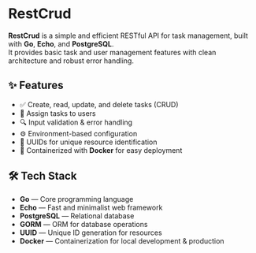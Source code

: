 # RestCrud

**RestCrud** is a simple and efficient RESTful API for task management, built with **Go**, **Echo**, and **PostgreSQL**.  
It provides basic task and user management features with clean architecture and robust error handling.

## ✨ Features

- ✅ Create, read, update, and delete tasks (CRUD)
- 👥 Assign tasks to users
- 🔍 Input validation & error handling
- ⚙️ Environment-based configuration
- 🔑 UUIDs for unique resource identification
- 🐳 Containerized with **Docker** for easy deployment

## 🛠️ Tech Stack

- **Go** — Core programming language
- **Echo** — Fast and minimalist web framework
- **PostgreSQL** — Relational database
- **GORM** — ORM for database operations
- **UUID** — Unique ID generation for resources
- **Docker** — Containerization for local development & production
